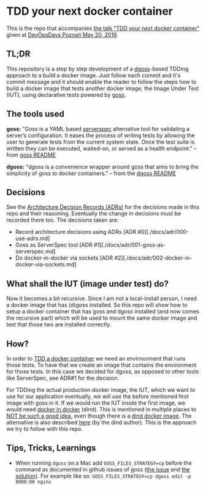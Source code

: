 # TDD your next docker container

This is the repo that accompanies [the talk "TDD your next docker container"][1] given at [DevOpsDays Poznań May 20, 2019][2].

## TL;DR
This repository is a step by step development of a [dgoss][3]-based TDDing approach to a build a docker image. Just follow each commit and it's commit message and it should enable the reader to follow the steps how to build a docker image that tests another docker image, the Image Under Test (IUT), using declarative tests powered by [goss][4].

## The tools used
**goss:** "Goss is a YAML based [serverspec][8] alternative tool for validating a server’s configuration. It eases the process of writing tests by allowing the user to generate tests from the current system state. Once the test suite is written they can be executed, waited-on, or served as a health endpoint." – from [goss README][6]

**dgoss:** "dgoss is a convenience wrapper around goss that aims to bring the simplicity of goss to docker containers." – from the [dgoss README][7]

## Decisions
See the [Architecture Decision Records (ADRs)][5] for the decisions 
made in this repo and their reasoning. Eventually the change in decisions 
must be recorded there too.
The decisions taken are:
- Record architecture decisions using ADRs [ADR #0][./docs/adr/000-use-adrs.md]
- Goss as ServerSpec tool [ADR #1][./docs/adr/001-goss-as-serverspec.md]
- Do docker-in-docker via sockets [ADR #2][./docs/adr/002-docker-in-docker-via-sockets.md]

## What shall the IUT (image under test) do?
Now it becomes a bit recursive. Since I am not a local-install person, I need a docker image that has (d)goss installed. So this repo will show how to setup a docker container that has goss and dgoss installed (and now comes the recursive part) which will be used to mount the same docker image and test that those two are installed correctly.

## How?
In order to [TDD a docker container][9] we need an envirnonment that runs those tests. To have that we create an image that contains the environment for those tests. In this case we decided for dgoss, as opposed to other tools like ServerSpec, see ADR#1 for the decision.

For TDDing the actual production docker image, the IUT, which we want to use for our application eventually, we will use the before mentioned first image with goss in it. If we would run the IUT inside the first image, we would need [docker in docker][10] (dind). This is mentioned in multiple places to [NOT be such a good idea][11], even though there is a [dind docker image][7]. The alternative is also described [here][13] (by the dind author). This is the approach we try to follow with this repo.

## Tips, Tricks, Learnings

- When running `dgoss` on a Mac add `GOSS_FILES_STRATEGY=cp` before the command as documented in github issues of goss ([the issue][14] and [the solution][15]). For example like so: `GOSS_FILES_STRATEGY=cp dgoss edit -p 8080:80 nginx`

[1]: https://devopsdays.org/events/2019-poznan/program/wolfram-kriesing/
[2]: https://devopsdays.org/events/2019-poznan/welcome/
[3]: https://github.com/aelsabbahy/goss/tree/master/extras/dgoss
[4]: https://goss.rocks
[5]: ./docs/adr
[6]: https://github.com/aelsabbahy/goss#what-is-goss
[7]: https://github.com/aelsabbahy/goss/tree/master/extras/dgoss#dgoss
[8]: https://serverspec.org/
[9]: https://www.thoughtworks.com/radar/techniques/tdd-ing-containers
[10]: https://github.com/jpetazzo/dind
[11]: https://jpetazzo.github.io/2015/09/03/do-not-use-docker-in-docker-for-ci/
[12]: https://hub.docker.com/_/docker/
[13]: https://jpetazzo.github.io/2015/09/03/do-not-use-docker-in-docker-for-ci/#the-solution
[14]: https://github.com/aelsabbahy/goss/issues/389
[15]: https://github.com/aelsabbahy/goss/issues/389#issuecomment-438500712
